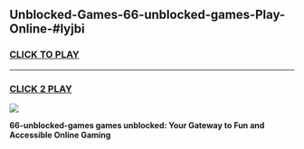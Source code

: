
## Unblocked-Games-66-unblocked-games-Play-Online-#lyjbi
<h3>
<a href="https://premium.freeplayer.one?title=66-unblocked-games&ref=27F">CLICK TO PLAY</a></h3>
<hr>

<h3>
<a href="https://premium.freeplayer.one?title=66-unblocked-games&ref=27F">CLICK 2 PLAY</a>
  
</h3>

<a href="https://premium.freeplayer.one?title=66-unblocked-games&ref=27F"><img src="https://clearcache.store/games.png"></a>


**66-unblocked-games games unblocked: Your Gateway to Fun and Accessible Online Gaming**
